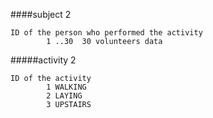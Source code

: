 ####subject 2

    ID of the person who performed the activity
            1 ..30  30 volunteers data
            
#####activity 2

    ID of the activity
            1 WALKING
            2 LAYING
            3 UPSTAIRS
            
            
